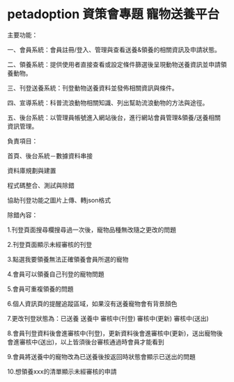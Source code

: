 # petadoption 資策會專題 寵物送養平台

主要功能：

一、會員系統：會員註冊/登入、管理與查看送養&領養的相關資訊及申請狀態。

二、領養系統：提供使用者直接查看或設定條件篩選後呈現動物送養資訊並申請領養動物。

三、刊登送養系統：刊登動物送養資料並發佈相關資訊與條件。

四、宣導系統：科普流浪動物相關知識、列出幫助流浪動物的方法與途徑。

五、後台系統：以管理員帳號進入網站後台，進行網站會員管理&領養/送養相關資訊管理。




負責項目：

首頁、後台系統－數據資料串接

資料庫規劃與建置

程式碼整合、測試與除錯

協助刊登功能之圖片上傳、轉json格式




除錯內容：

1.刊登頁面搜尋欄搜尋過一次後，寵物品種無改隨之更改的問題

2.刊登頁面顯示未經審核的刊登

3.點選我要領養無法正確領養會員所選的寵物

4.會員可以領養自己刊登的寵物問題

5.會員可重複領養的問題

6.個人資訊頁的提醒追蹤區域，如果沒有送養寵物會有背景顏色

7.更改刊登狀態為：已送養 送養中 審核中(刊登) 審核中(更新) 審核中(送出)

8.會員刊登資料後會進審核中(刊登)，更新資料後會進審核中(更新)，送出寵物後會進審核中(送出)，以上皆須後台審核通過時會員才能看到

9.會員將送養中的寵物改為已送養後按返回時狀態會顯示已送出的問題

10.想領養xxx的清單顯示未經審核的申請
